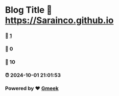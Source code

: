 # Blog Title :link: https://Sarainco.github.io 
### :page_facing_up: [1](https://Sarainco.github.io/tag.html) 
### :speech_balloon: 0 
### :hibiscus: 10 
### :alarm_clock: 2024-10-01 21:01:53 
### Powered by :heart: [Gmeek](https://github.com/Meekdai/Gmeek)
